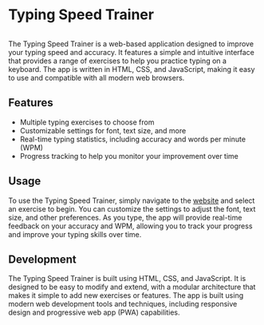 <h1>Typing Speed Trainer</h1>

<img href="demo.gif" />

The Typing Speed Trainer is a web-based application designed to improve your typing speed and accuracy. It features a simple and intuitive interface that provides a range of exercises to help you practice typing on a keyboard. The app is written in HTML, CSS, and JavaScript, making it easy to use and compatible with all modern web browsers.

<h2>Features</h2>

- Multiple typing exercises to choose from
- Customizable settings for font, text size, and more
- Real-time typing statistics, including accuracy and words per minute (WPM)
- Progress tracking to help you monitor your improvement over time

<h2>Usage</h2>

To use the Typing Speed Trainer, simply navigate to the <a href="#">website</a> and select an exercise to begin. You can customize the settings to adjust the font, text size, and other preferences. As you type, the app will provide real-time feedback on your accuracy and WPM, allowing you to track your progress and improve your typing skills over time.

<h2>Development</h2>

The Typing Speed Trainer is built using HTML, CSS, and JavaScript. It is designed to be easy to modify and extend, with a modular architecture that makes it simple to add new exercises or features. The app is built using modern web development tools and techniques, including responsive design and progressive web app (PWA) capabilities.
